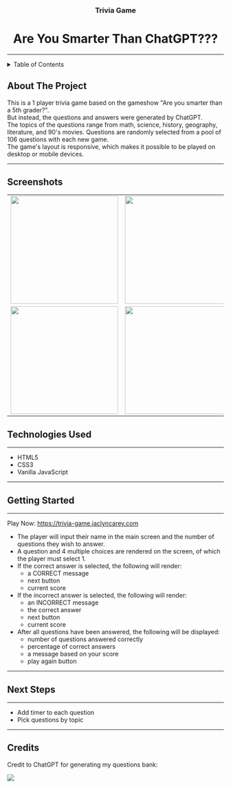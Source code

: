   <h3 align="center">Trivia Game</h3>
  <h1 align="center">Are You Smarter Than ChatGPT???</h1>
                                   
                                                
------------------------------------------
<details>
  <summary>Table of Contents</summary>
  <ol>
    <li><a href="#about-the-project">About The Project</a></li>
    <li><a href="#screenshots">Screenshots</a></li>
    <li><a href="#technologies-used">Technologies Used</a></li>
    <li><a href="#getting-started">Getting Started</a></li>
    <li><a href="#next-steps">Next Steps</a></li>
    <li><a href="#credits">Credits</a></li>
  </ol>
</details>

## About The Project
This is a 1 player trivia game based on the gameshow "Are you smarter than a 5th grader?".<br>
But instead, the questions and answers were generated by ChatGPT.<br>
The topics of the questions range from math, science, history, geography, literature, and 90's movies.
Questions are randomly selected from a pool of 106 questions with each new game.<br>
The game's layout is responsive, which makes it possible to be played on desktop or mobile devices.

------------------------------------------


## Screenshots

<table>
<tbody>
<tr>
<td><img src="https://user-images.githubusercontent.com/109121563/230508287-a0efcd1b-8ccc-47c9-acdb-edca8e2554a7.png" width="250px"></td>
<td><img src="https://user-images.githubusercontent.com/109121563/230508412-a70363e2-2af1-47e5-99be-352711d603cc.png" width="250px"></td>
<td><img src="https://user-images.githubusercontent.com/109121563/230508474-50220681-757f-4492-80cd-2fbec83ca69b.png" width="250px"></td>
</tr>
<tr>
<td><img src="https://user-images.githubusercontent.com/109121563/230508520-41f7258f-706a-4268-a7ed-913d311f9cd5.png" width="250px"></td>
<td><img src="https://user-images.githubusercontent.com/109121563/230508561-212c5a83-080e-4a81-870b-90cf6c6d0b84.png" width="250px"></td>
<td><img src="https://user-images.githubusercontent.com/109121563/230508625-b7f4be43-6788-420f-b347-97680aa9ebee.png" width="250px"></td>
</tr>
</tbody>
</table>


## Technologies Used
------------------------------------------
                                             
- HTML5
- CSS3
- Vanilla JavaScript

------------------------------------------

## Getting Started
------------------------------------------

Play Now: https://trivia-game.jaclyncarey.com
                                              
- The player will input their name in the main screen and the number of questions they wish to answer.
- A question and 4 multiple choices are rendered on the screen, of which the player must select 1.
- If the correct answer is selected, the following will render:
    - a CORRECT message
    - next button
    - current score
- If the incorrect answer is selected, the following will render:
    - an INCORRECT message
    - the correct answer
    - next button
    - current score
- After all questions have been answered, the following will be displayed:
    - number of questions answered correctly
    - percentage of correct answers
    - a message based on your score
    - play again button
------------------------------------------
                                                      
                                                      
## Next Steps

------------------------------------------

- Add timer to each question
- Pick questions by topic

------------------------------------------

## Credits

Credit to ChatGPT for generating my questions bank:

<img align="center" src="https://user-images.githubusercontent.com/109121563/230443621-8e023698-405c-4f34-a2bd-65be156689ce.png">


